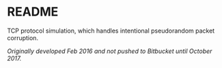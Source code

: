 # README #

TCP protocol simulation, which handles intentional pseudorandom packet corruption.


<i>Originally developed Feb 2016 and not pushed to Bitbucket until October 2017.</i>
